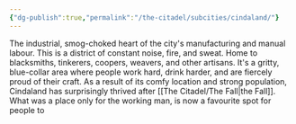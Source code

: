 ```yaml
---
{"dg-publish":true,"permalink":"/the-citadel/subcities/cindaland/"}
---
```



The industrial, smog-choked heart of the city's manufacturing and manual labour. This is a district of constant noise, fire, and sweat. Home to blacksmiths, tinkerers, coopers, weavers, and other artisans. It's a gritty, blue-collar area where people work hard, drink harder, and are fiercely proud of their craft. As a result of its comfy location and strong population, Cindaland has surprisingly thrived after [[The Citadel/The Fall\|the Fall]]. What was a place only for the working man, is now a favourite spot for people to 